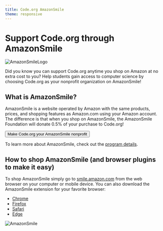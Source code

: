 ```yaml
---
title: Code.org AmazonSmile
theme: responsive
---
```


# Support Code.org through AmazonSmile

![AmazonSmileLogo](/images/fit-300/donate/amazonsmile_logo.png)

Did you know you can support Code.org anytime you shop on Amazon at no extra cost to you? Help students gain access to computer science by choosing Code.org as your nonprofit organization on AmazonSmile!

## What is AmazonSmile?
AmazonSmile is a website operated by Amazon with the same products, prices, and shopping features as Amazon.com using your Amazon account. The difference is that when you shop on AmazonSmile, the AmazonSmile Foundation will donate 0.5% of your purchase to Code.org!

[<button>Make Code.org your AmazonSmile nonprofit</button>](http://smile.amazon.com/ch/46-0858543)

To learn more about AmazonSmile, check out the [program details](http://smile.amazon.com/gp/chpf/pd/ref=smi_se_saas_lpd_spd).

## How to shop AmazonSmile (and browser plugins to make it easy)
To shop AmazonSmile simply go to [smile.amazon.com](http://smile.amazon.com) from the web browser on your computer or mobile device. You can also download the AmazonSmile extension for your favorite browser:

- [Chrome](https://chrome.google.com/webstore/detail/smile-always/jgpmhnmjbhgkhpbgelalfpplebgfjmbf?hl=en)
- [Firefox](https://addons.mozilla.org/en-US/firefox/addon/amazon-smile/reviews/)
- [Safari](https://github.com/bosmacs/KeepOnSmiling/releases)
- [Edge](https://www.windowscentral.com/official-amazon-assistant-extension-now-available-microsoft-edge)

![AmazonSmile](/images/fit-600/donate/amazonsmile.png)

